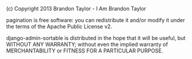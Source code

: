 (c) Copyright 2013 Brandon Taylor - I Am Brandon Taylor

pagination is free software: you can
redistribute it and/or modify it under
the terms of the Apache Public License v2.

django-admin-sortable is distributed in the hope
that it will be useful, but WITHOUT ANY
WARRANTY; without even the implied
warranty of MERCHANTABILITY or FITNESS
FOR A PARTICULAR PURPOSE.
